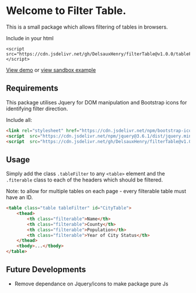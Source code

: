 # Welcome to Filter Table.

This is a small package which allows filtering of tables in browsers.

Include in your html

    <script  src="https://cdn.jsdelivr.net/gh/DelsauxHenry/filterTable@v1.0.0/tableFilter.minjs"></script>

[View demo](https://m63vpf.csb.app/) or [view sandbox example](https://codesandbox.io/p/sandbox/table-filter-demo-m63vpf?layout=%257B%2522sidebarPanel%2522%253A%2522EXPLORER%2522%252C%2522rootPanelGroup%2522%253A%257B%2522direction%2522%253A%2522horizontal%2522%252C%2522contentType%2522%253A%2522UNKNOWN%2522%252C%2522type%2522%253A%2522PANEL_GROUP%2522%252C%2522id%2522%253A%2522ROOT_LAYOUT%2522%252C%2522panels%2522%253A%255B%257B%2522type%2522%253A%2522PANEL_GROUP%2522%252C%2522contentType%2522%253A%2522UNKNOWN%2522%252C%2522direction%2522%253A%2522vertical%2522%252C%2522id%2522%253A%2522club5uzc300063j6idgd347rz%2522%252C%2522sizes%2522%253A%255B100%252C0%255D%252C%2522panels%2522%253A%255B%257B%2522type%2522%253A%2522PANEL_GROUP%2522%252C%2522contentType%2522%253A%2522EDITOR%2522%252C%2522direction%2522%253A%2522horizontal%2522%252C%2522id%2522%253A%2522EDITOR%2522%252C%2522panels%2522%253A%255B%257B%2522type%2522%253A%2522PANEL%2522%252C%2522contentType%2522%253A%2522EDITOR%2522%252C%2522id%2522%253A%2522club5uzc200023j6i3jwr1y4j%2522%257D%255D%257D%252C%257B%2522type%2522%253A%2522PANEL_GROUP%2522%252C%2522contentType%2522%253A%2522SHELLS%2522%252C%2522direction%2522%253A%2522horizontal%2522%252C%2522id%2522%253A%2522SHELLS%2522%252C%2522panels%2522%253A%255B%257B%2522type%2522%253A%2522PANEL%2522%252C%2522contentType%2522%253A%2522SHELLS%2522%252C%2522id%2522%253A%2522club5uzc200033j6igofihp3m%2522%257D%255D%252C%2522sizes%2522%253A%255B100%255D%257D%255D%257D%252C%257B%2522type%2522%253A%2522PANEL_GROUP%2522%252C%2522contentType%2522%253A%2522DEVTOOLS%2522%252C%2522direction%2522%253A%2522vertical%2522%252C%2522id%2522%253A%2522DEVTOOLS%2522%252C%2522panels%2522%253A%255B%257B%2522type%2522%253A%2522PANEL%2522%252C%2522contentType%2522%253A%2522DEVTOOLS%2522%252C%2522id%2522%253A%2522club5uzc200053j6itcrl0elz%2522%257D%255D%252C%2522sizes%2522%253A%255B100%255D%257D%255D%252C%2522sizes%2522%253A%255B50%252C50%255D%257D%252C%2522tabbedPanels%2522%253A%257B%2522club5uzc200023j6i3jwr1y4j%2522%253A%257B%2522tabs%2522%253A%255B%257B%2522id%2522%253A%2522club5uzc200013j6id016fbm3%2522%252C%2522mode%2522%253A%2522permanent%2522%252C%2522type%2522%253A%2522FILE%2522%252C%2522filepath%2522%253A%2522%252Findex.html%2522%257D%255D%252C%2522id%2522%253A%2522club5uzc200023j6i3jwr1y4j%2522%252C%2522activeTabId%2522%253A%2522club5uzc200013j6id016fbm3%2522%257D%252C%2522club5uzc200053j6itcrl0elz%2522%253A%257B%2522tabs%2522%253A%255B%257B%2522id%2522%253A%2522club5uzc200043j6ivwnom3eg%2522%252C%2522mode%2522%253A%2522permanent%2522%252C%2522type%2522%253A%2522UNASSIGNED_PORT%2522%252C%2522port%2522%253A0%252C%2522path%2522%253A%2522%252F%2522%257D%255D%252C%2522id%2522%253A%2522club5uzc200053j6itcrl0elz%2522%252C%2522activeTabId%2522%253A%2522club5uzc200043j6ivwnom3eg%2522%257D%252C%2522club5uzc200033j6igofihp3m%2522%253A%257B%2522tabs%2522%253A%255B%255D%252C%2522id%2522%253A%2522club5uzc200033j6igofihp3m%2522%257D%257D%252C%2522showDevtools%2522%253Atrue%252C%2522showShells%2522%253Afalse%252C%2522showSidebar%2522%253Atrue%252C%2522sidebarPanelSize%2522%253A15%257D)

## Requirements
This package utilises Jquery for DOM manipulation and Bootstrap icons for identifying filter direction.

Include all:
```html
<link rel="stylesheet" href="https://cdn.jsdelivr.net/npm/bootstrap-icons@1.10.3/font/bootstrap-icons.css"/>
<script  src="https://cdn.jsdelivr.net/npm/jquery@3.6.1/dist/jquery.min.js"></script>
<script  src="https://cdn.jsdelivr.net/gh/DelsauxHenry/filterTable@v1.0.0/tableFilter.min.js"></script>
```

## Usage
Simply add the class `.tableFilter` to any `<table>` element and the `.fiterable` class to each of the headers which should be filtered.

Note: to allow for multiple tables on each page - every filterable table must have an ID.
```html 
<table class="table tableFilter" id="CityTable">
	<thead>
		<th class="filterable">Name</th>
		<th class="filterable">County</th>
		<th class="filterable">Population</th>
		<th class="filterable">Year of City Status</th>
	</thead>
	<tbody>...</tbody>
</table>
```

## Future Developments
- Remove dependance on Jquery/icons to make package pure Js
